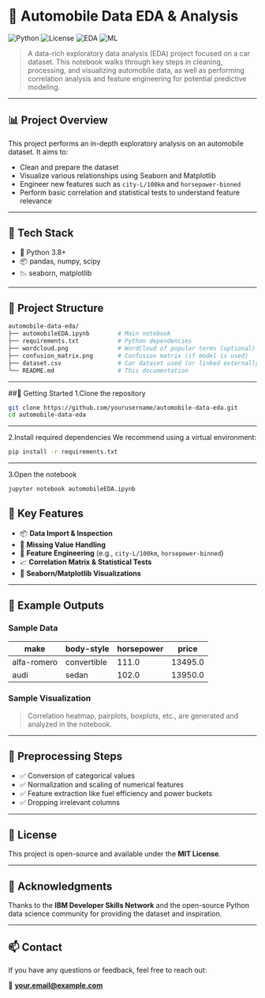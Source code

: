 # 🚗 Automobile Data EDA & Analysis

![Python](https://img.shields.io/badge/python-3.8+-blue.svg)
![License](https://img.shields.io/badge/license-MIT-green.svg)
![EDA](https://img.shields.io/badge/Data-Exploration-orange.svg)
![ML](https://img.shields.io/badge/MachineLearning-ScikitLearn-blueviolet.svg)

> A data-rich exploratory data analysis (EDA) project focused on a car dataset. This notebook walks through key steps in cleaning, processing, and visualizing automobile data, as well as performing correlation analysis and feature engineering for potential predictive modeling.

---

## 📊 Project Overview

This project performs an in-depth exploratory analysis on an automobile dataset. It aims to:
- Clean and prepare the dataset
- Visualize various relationships using Seaborn and Matplotlib
- Engineer new features such as `city-L/100km` and `horsepower-binned`
- Perform basic correlation and statistical tests to understand feature relevance

---

## 🧰 Tech Stack

- 🐍 Python 3.8+
- 📦 pandas, numpy, scipy
- 📉 seaborn, matplotlib

---

## 📁 Project Structure

```bash
automobile-data-eda/
├── automobileEDA.ipynb        # Main notebook
├── requirements.txt           # Python dependencies
├── wordcloud.png              # WordCloud of popular terms (optional)
├── confusion_matrix.png       # Confusion matrix (if model is used)
├── dataset.csv                # Car dataset used (or linked externally)
└── README.md                  # This documentation
```

---

##🚀 Getting Started
1.Clone the repository

```bash
git clone https://github.com/yourusername/automobile-data-eda.git
cd automobile-data-eda
```

---


2.Install required dependencies
We recommend using a virtual environment:

```bash
pip install -r requirements.txt
```

---

3.Open the notebook

```bash
jupyter notebook automobileEDA.ipynb
```

## 📌 Key Features

- 📦 **Data Import & Inspection**
- 🧹 **Missing Value Handling**
- 📐 **Feature Engineering** (e.g., `city-L/100km`, `horsepower-binned`)
- 📈 **Correlation Matrix & Statistical Tests**
- 🎨 **Seaborn/Matplotlib Visualizations**

---

## 🧪 Example Outputs

### Sample Data

| make         | body-style | horsepower | price   |
|--------------|------------|------------|---------|
| alfa-romero  | convertible| 111.0      | 13495.0 |
| audi         | sedan      | 102.0      | 13950.0 |

### Sample Visualization

> Correlation heatmap, pairplots, boxplots, etc., are generated and analyzed in the notebook.

---

## 📖 Preprocessing Steps

- ✅ Conversion of categorical values
- ✅ Normalization and scaling of numerical features
- ✅ Feature extraction like fuel efficiency and power buckets
- ✅ Dropping irrelevant columns

---

## 📜 License

This project is open-source and available under the **MIT License**.

---

## 🙌 Acknowledgments

Thanks to the **IBM Developer Skills Network** and the open-source Python data science community for providing the dataset and inspiration.

---

## 📫 Contact

If you have any questions or feedback, feel free to reach out:

📧 **your.email@example.com**
